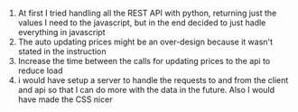 1. At first I tried handling all the REST API with python, returning just the values I need to the javascript, but in the end decided to just hadle everything in javascript
2. The auto updating prices might be an over-design because it wasn't stated in the instruction
3. Increase the time between the calls for updating prices to the api to reduce load
4. i would have setup a server to handle the requests to and from the client and api so that I can do more with the data in the future. Also I would have made the CSS nicer 
